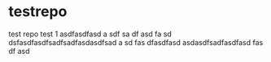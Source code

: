 testrepo
========

test repo 
test 1 
asdfasdfasd
a
sdf
sa
df
asd
fa
sd
dsfasdfasdfsadfsadfasdasdfsad
a
sd
fas
dfasdfasd
asdasdfsadfasdfasd
fas
df
asd

